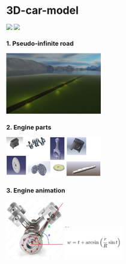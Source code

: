 # 3D-car-model
![](https://github.com/Nikita-Dudorov/3D-car-model/blob/main/illustrations/3D-car-model.gif)
![](https://github.com/Nikita-Dudorov/3D-car-model/blob/main/illustrations/3D-engine-model.gif)

### 1. Pseudo-infinite road 
<img src="https://github.com/Nikita-Dudorov/3D-car-model/blob/main/illustrations/route.png" style="height:50%;width:50%;">

### 2. Engine parts
<img src="https://github.com/Nikita-Dudorov/3D-car-model/blob/main/illustrations/tranmission_parts.png" style="height:50%;width:50%;">

### 3. Engine animation
<img src="https://github.com/Nikita-Dudorov/3D-car-model/blob/main/illustrations/angles.png" style="height:30%;width:30%;">
<img src="https://github.com/Nikita-Dudorov/3D-car-model/blob/main/illustrations/angle_formula.png" style="height:30%;width:30%;">
